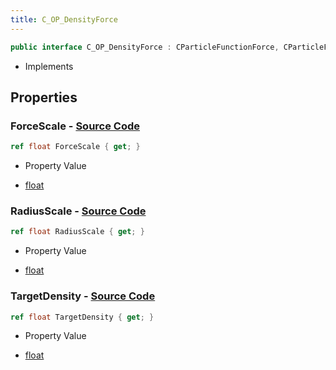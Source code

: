 ```yaml
---
title: C_OP_DensityForce
---
```


```csharp
public interface C_OP_DensityForce : CParticleFunctionForce, CParticleFunction, ISchemaClass<CParticleFunction>, ISchemaClass<CParticleFunctionForce>, ISchemaClass<C_OP_DensityForce>, ISchemaField, ISchemaClass, INativeHandle
```

- Implements

## Properties

### **ForceScale** - [Source Code](https://github.com/swiftly-solution/swiftlys2/blob/main/managed/src/SwiftlyS2.Generated/Schemas/Interfaces/C_OP_DensityForce.cs#L18)

```csharp
ref float ForceScale { get; }
```

- Property Value

- [float](https://learn.microsoft.com/dotnet/api/system.single)

### **RadiusScale** - [Source Code](https://github.com/swiftly-solution/swiftlys2/blob/main/managed/src/SwiftlyS2.Generated/Schemas/Interfaces/C_OP_DensityForce.cs#L16)

```csharp
ref float RadiusScale { get; }
```

- Property Value

- [float](https://learn.microsoft.com/dotnet/api/system.single)

### **TargetDensity** - [Source Code](https://github.com/swiftly-solution/swiftlys2/blob/main/managed/src/SwiftlyS2.Generated/Schemas/Interfaces/C_OP_DensityForce.cs#L20)

```csharp
ref float TargetDensity { get; }
```

- Property Value

- [float](https://learn.microsoft.com/dotnet/api/system.single)

